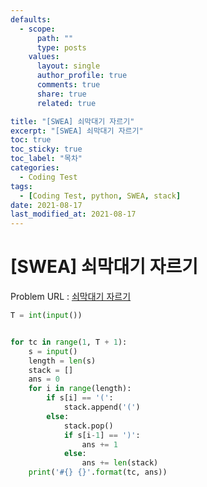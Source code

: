 ```yaml
---
defaults:
  - scope:
      path: ""
      type: posts
    values:
      layout: single
      author_profile: true
      comments: true
      share: true
      related: true

title: "[SWEA] 쇠막대기 자르기"
excerpt: "[SWEA] 쇠막대기 자르기"
toc: true
toc_sticky: true
toc_label: "목차"
categories:
  - Coding Test
tags:
  - [Coding Test, python, SWEA, stack]
date: 2021-08-17
last_modified_at: 2021-08-17
---
```

# [SWEA] 쇠막대기 자르기

Problem URL : [쇠막대기 자르기](https://swexpertacademy.com/main/code/problem/problemDetail.do?contestProbId=AWVl47b6DGMDFAXm&)

```python
T = int(input())


for tc in range(1, T + 1):
    s = input()
    length = len(s)
    stack = []
    ans = 0
    for i in range(length):
        if s[i] == '(':
            stack.append('(')
        else:
            stack.pop()
            if s[i-1] == ')':
                ans += 1
            else:
                ans += len(stack)
    print('#{} {}'.format(tc, ans))
```